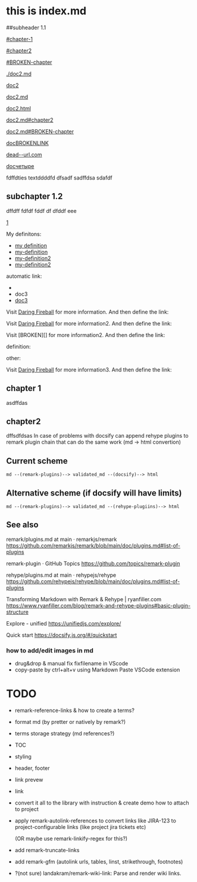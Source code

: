 # this is index.md

\##subheader 1.1

[#chapter-1](#chapter-1)

[#chapter2](#chapter2)

[#BROKEN-chapter](#BROKEN-chapter)

[./doc2.md](./doc2.md)

[doc2](doc2)

[doc2.md](doc2.md)

[doc2.html](./doc2.html)

[doc2.md#chapter2](./doc2.md#chapter2)

[doc2.md#BROKEN-chapter](doc2.md#BROKEN-chapter)

[docBROKENLINK](docBROKENLINK)

[dead--url.com](http://dead--url.com)

[docчетыре](./docчетыре.md)

fdffdties textddddfd dfsadf sadffdsa sdafdf

## subchapter 1.2

dffdff fdfdf fddf df dfddf eee

[1](./doc2.md#chapter3)

My definitons:

*   [my definition][my-definition]
*   [my-definition][]
*   [my-definition2][my-definition2]
*   [my-definition2][]

automatic link:

*   </doc3>
*   <a>doc3</a>
*   <a href="doc3">doc3</a>

[my-definition]: doc2.md#chapter-1

[my-definition2]: #chapter2

Visit [Daring Fireball][] for more information.
And then define the link:

Visit [Daring Fireball][] for more information2.
And then define the link:

Visit \[BROKEN]\[] for more information2.
And then define the link:

definition:

[Daring Fireball]: http://daringfireball.net/

other:

Visit [Daring Fireball][] for more information3.
And then define the link:

## chapter 1

asdffdas

## chapter2

dffsdfdsas
  In case of problems with docsify can append rehype plugins to remark plugin chain that can do the same work (md -> html convertion)

## Current scheme

```
md --(remark-plugins)--> validated_md --(docsify)--> html

```

## Alternative scheme (if docsify will have limits)

```
md --(remark-plugins)--> validated_md --(rehype-plugiins)--> html

```

## See also

remark/plugins.md at main · remarkjs/remark https://github.com/remarkjs/remark/blob/main/doc/plugins.md#list-of-plugins

remark-plugin · GitHub Topics https://github.com/topics/remark-plugin

rehype/plugins.md at main · rehypejs/rehype https://github.com/rehypejs/rehype/blob/main/doc/plugins.md#list-of-plugins

Transforming Markdown with Remark & Rehype | ryanfiller.com https://www.ryanfiller.com/blog/remark-and-rehype-plugins#basic-plugin-structure

Explore - unified https://unifiedjs.com/explore/

Quick start https://docsify.js.org/#/quickstart

### how to add/edit images in md

*   drug\&drop & manual fix fixfilename in VScode
*   copy-paste by ctrl+alt+v using Markdown Paste VSCode extension

# TODO

*   remark-reference-links & how to create a terms?
*   format md (by pretter or natively by remark?)
*   terms storage strategy (md references?)
*   TOC
*   styling
*   header, footer
*   link prevew
*   link
*   convert it all to the library with instruction & create demo how to attach to project
*   apply remark-autolink-references to convert links like JIRA-123 to project-configurable links (like project jira tickets etc)

    (OR maybe use remark-linkify-regex for this?)
*   add remark-truncate-links
*   add remark-gfm (autolink urls, tables, linst, strikethrough, footnotes)
*   ?(not sure) landakram/remark-wiki-link: Parse and render wiki links.
